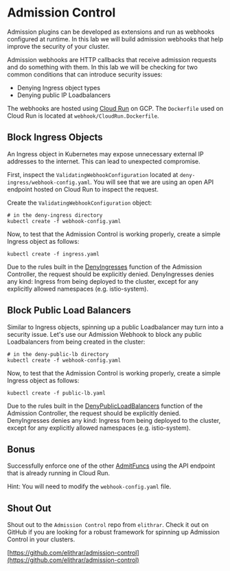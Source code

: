 # Admission Control
Admission plugins can be developed as extensions and run as webhooks configured at runtime. In this lab we will build admission webhooks that help improve the security of your cluster.

Admission webhooks are HTTP callbacks that receive admission requests and do something with them. In this lab we will be checking for two common conditions that can introduce security issues:

- Denying Ingress object types
- Denying public IP Loadbalancers

The webhooks are hosted using [Cloud Run](https://cloud.google.com/run/) on GCP. The `Dockerfile` used on Cloud Run is located at `webhook/CloudRun.Dockerfile`.

## Block Ingress Objects

An Ingress object in Kubernetes may expose unnecessary external IP addresses to the internet. This can lead to unexpected compromise.

First, inspect the `ValidatingWebhookConfiguration` located at `deny-ingress/webhook-config.yaml`. You will see that we are using an open API endpoint hosted on Cloud Run to inspect the request.

Create the `ValidatingWebhookConfiguration` object:
```
# in the deny-ingress directory
kubectl create -f webhook-config.yaml
```

Now, to test that the Admission Control is working properly, create a simple Ingress object as follows:

```
kubectl create -f ingress.yaml
```

Due to the rules built in the [DenyIngresses](https://github.com/elithrar/admission-control/blob/master/admit_funcs.go#L64) function of the Admission Controller, the request should be explicitly denied. DenyIngresses denies any kind: Ingress from being deployed to the cluster, except for any explicitly allowed namespaces (e.g. istio-system).

## Block Public Load Balancers

Similar to Ingress objects, spinning up a public Loadbalancer may turn into a security issue. Let's use our Admission Webhook to block any public Loadbalancers from being created in the cluster:

```
# in the deny-public-lb directory
kubectl create -f webhook-config.yaml
```
Now, to test that the Admission Control is working properly, create a simple Ingress object as follows:

```
kubectl create -f public-lb.yaml
```
Due to the rules built in the [DenyPublicLoadBalancers](https://github.com/elithrar/admission-control/blob/master/admit_funcs.go#L107) function of the Admission Controller, the request should be explicitly denied. DenyIngresses denies any kind: Ingress from being deployed to the cluster, except for any explicitly allowed namespaces (e.g. istio-system).

## Bonus
Successfully enforce one of the other [AdmitFuncs](https://github.com/elithrar/admission-control/blob/master/admit_funcs.go) using the API endpoint that is already running in Cloud Run.

Hint: You will need to modify the `webhook-config.yaml` file.

## Shout Out
Shout out to the `Admission Control` repo from `elithrar`. Check it out on GitHub if you are looking for a robust framework for spinning up Admission Control in your clusters.

[https://github.com/elithrar/admission-control](https://github.com/elithrar/admission-control)
